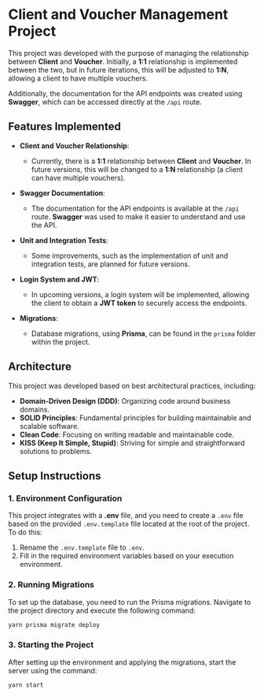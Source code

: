 # Client and Voucher Management Project

This project was developed with the purpose of managing the relationship between **Client** and **Voucher**. Initially, a **1:1** relationship is implemented between the two, but in future iterations, this will be adjusted to **1:N**, allowing a client to have multiple vouchers.

Additionally, the documentation for the API endpoints was created using **Swagger**, which can be accessed directly at the `/api` route.

## Features Implemented

- **Client and Voucher Relationship**:
  - Currently, there is a **1:1** relationship between **Client** and **Voucher**. In future versions, this will be changed to a **1:N** relationship (a client can have multiple vouchers).
  
- **Swagger Documentation**:
  - The documentation for the API endpoints is available at the `/api` route. **Swagger** was used to make it easier to understand and use the API.

- **Unit and Integration Tests**:
  - Some improvements, such as the implementation of unit and integration tests, are planned for future versions.

- **Login System and JWT**:
  - In upcoming versions, a login system will be implemented, allowing the client to obtain a **JWT token** to securely access the endpoints.

- **Migrations**:
  - Database migrations, using **Prisma**, can be found in the `prisma` folder within the project.

## Architecture

This project was developed based on best architectural practices, including:

- **Domain-Driven Design (DDD)**: Organizing code around business domains.
- **SOLID Principles**: Fundamental principles for building maintainable and scalable software.
- **Clean Code**: Focusing on writing readable and maintainable code.
- **KISS (Keep It Simple, Stupid)**: Striving for simple and straightforward solutions to problems.

## Setup Instructions

### 1. Environment Configuration

This project integrates with a **.env** file, and you need to create a `.env` file based on the provided `.env.template` file located at the root of the project. To do this:

1. Rename the `.env.template` file to `.env`.
2. Fill in the required environment variables based on your execution environment.

### 2. Running Migrations

To set up the database, you need to run the Prisma migrations. Navigate to the project directory and execute the following command:

```bash
yarn prisma migrate deploy
```
### 3. Starting the Project

After setting up the environment and applying the migrations, start the server using the command:

```bash
yarn start
```